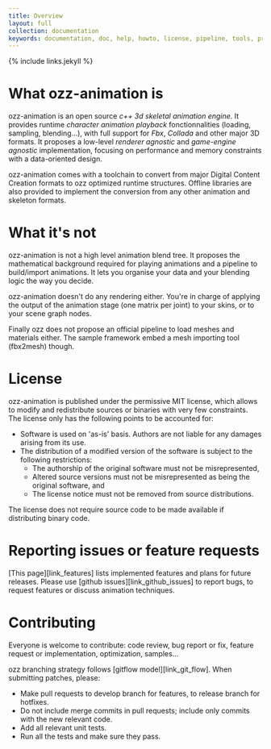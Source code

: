 ```yaml
---
title: Overview
layout: full
collection: documentation
keywords: documentation, doc, help, howto, license, pipeline, tools, primer, introduction, definition
---
```


{% include links.jekyll %}

What ozz-animation is
=====================
ozz-animation is an open source *c++ 3d skeletal animation engine*. It provides runtime *character animation playback* fonctionnalities (loading, sampling, blending...), with full support for *Fbx*, *Collada* and other major 3D formats. It proposes a low-level *renderer agnostic* and *game-engine agnostic* implementation, focusing on performance and memory constraints with a data-oriented design.

ozz-animation comes with a toolchain to convert from major Digital Content Creation formats to ozz optimized runtime structures. Offline libraries are also provided to implement the conversion from any other animation and skeleton formats.

What it's not
=============
ozz-animation is not a high level animation blend tree. It proposes the mathematical background required for playing animations and a pipeline to build/import animations. It lets you organise your data and your blending logic the way you decide.

ozz-animation doesn't do any rendering either. You're in charge of applying the output of the animation stage (one matrix per joint) to your skins, or to your scene graph nodes.

Finally ozz does not propose an official pipeline to load meshes and materials either. The sample framework embed a mesh importing tool (fbx2mesh) though.

License
=======
ozz-animation is published under the permissive MIT license, which allows to modify and redistribute sources or binaries with very few constraints. The license only has the following points to be accounted for:

- Software is used on 'as-is' basis. Authors are not liable for any damages arising from its use.
- The distribution of a modified version of the software is subject to the following restrictions:
  - The authorship of the original software must not be misrepresented,
  - Altered source versions must not be misrepresented as being the original software, and
  - The license notice must not be removed from source distributions.

The license does not require source code to be made available if distributing binary code.

Reporting issues or feature requests
====================================
[This page][link_features] lists implemented features and plans for future releases. Please use [github issues][link_github_issues] to report bugs, to request features or discuss animation techniques.

Contributing
============
Everyone is welcome to contribute: code review, bug report or fix, feature request or implementation, optimization, samples...

ozz branching strategy follows [gitflow model][link_git_flow]. When submitting patches, please:

- Make pull requests to develop branch for features, to release branch for hotfixes.
- Do not include merge commits in pull requests; include only commits with the new relevant code.
- Add all relevant unit tests.
- Run all the tests and make sure they pass.
